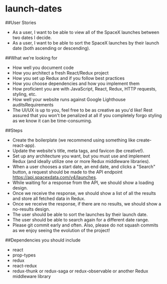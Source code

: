 # launch-dates

##User Stories
- As a user, I want to be able to view all of the SpaceX launches between two dates I decide.
- As a user, I want to be able to sort the SpaceX launches by their launch date (both ascending or descending).

##What we're looking for
- How well you document code
- How you architect a fresh React/Redux project
- How you set up Redux and if you follow best practices
- How you choose dependencies and how you implement them
- How proficient you are with JavaScript, React, Redux, HTTP requests, styling, etc.
- How well your website runs against Google Lighthouse auditsRequirements
- The UI/UX is up to you, feel free to be as creative as you'd like! Rest assured that you won't be penalized at all if you completely forgo styling as we know it can be time-consuming.

##Steps
- Create the boilerplate (we recommend using something like create-react-app).
- Update the website's title, meta tags, and favicon (be creative!).
- Set up any architecture you want, but you must use and implement Redux (and ideally utilize one or more Redux middleware libraries).
- When a user chooses a start date, an end date, and clicks a "Search" button, a request should be made to the API endpoint https://api.spacexdata.com/v4/launches.
- While waiting for a response from the API, we should show a loading design.
- Once we receive the response, we should show a list of all the results and store all fetched data in Redux.
- Once we receive the response, if there are no results, we should show a no-results design.
- The user should be able to sort the launches by their launch date.
- The user should be able to search again for a different date range.
- Please git commit early and often. Also, please do not squash commits as we enjoy seeing the evolution of the project!


##Dependencies you should include
- react
- prop-types
- redux
- react-redux
- redux-thunk or redux-saga or redux-observable or another Redux middleware library
